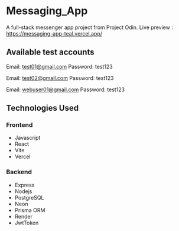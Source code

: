 # Messaging_App

A full-stack messenger app project from Project Odin.
Live preview : https://messaging-app-teal.vercel.app/

## Available test accounts

Email: test01@gmail.com
Password: test123

Email: test02@gmail.com
Password: test123

Email: webuser01@gmail.com
Password: test123

## Technologies Used

### Frontend
- Javascript
- React
- Vite
- Vercel

### Backend
- Express
- Nodejs
- PostgreSQL
- Neon
- Prisma ORM
- Render
- JwtToken
